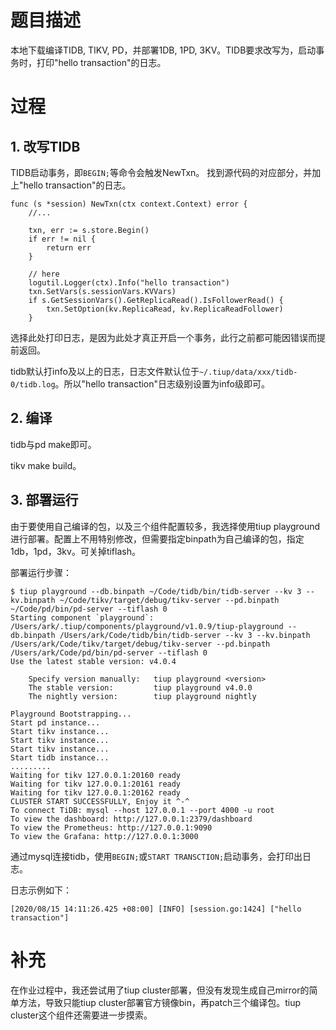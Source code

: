 # 题目描述
本地下载编译TIDB, TIKV, PD，并部署1DB, 1PD, 3KV。TIDB要求改写为，启动事务时，打印"hello transaction"的日志。

# 过程
## 1. 改写TIDB
TIDB启动事务，即`BEGIN;`等命令会触发NewTxn。
找到源代码的对应部分，并加上"hello transaction"的日志。
```
func (s *session) NewTxn(ctx context.Context) error {
	//...

	txn, err := s.store.Begin()
	if err != nil {
		return err
	}

    // here
	logutil.Logger(ctx).Info("hello transaction")
	txn.SetVars(s.sessionVars.KVVars)
	if s.GetSessionVars().GetReplicaRead().IsFollowerRead() {
		txn.SetOption(kv.ReplicaRead, kv.ReplicaReadFollower)
	}
```
选择此处打印日志，是因为此处才真正开启一个事务，此行之前都可能因错误而提前返回。

tidb默认打info及以上的日志，日志文件默认位于`~/.tiup/data/xxx/tidb-0/tidb.log`。所以"hello transaction"日志级别设置为info级即可。

## 2. 编译
tidb与pd make即可。

tikv make build。

## 3. 部署运行

由于要使用自己编译的包，以及三个组件配置较多，我选择使用tiup playground进行部署。配置上不用特别修改，但需要指定binpath为自己编译的包，指定1db，1pd，3kv。可关掉tiflash。

部署运行步骤：
```
$ tiup playground --db.binpath ~/Code/tidb/bin/tidb-server --kv 3 --kv.binpath ~/Code/tikv/target/debug/tikv-server --pd.binpath ~/Code/pd/bin/pd-server --tiflash 0
Starting component `playground`: /Users/ark/.tiup/components/playground/v1.0.9/tiup-playground --db.binpath /Users/ark/Code/tidb/bin/tidb-server --kv 3 --kv.binpath /Users/ark/Code/tikv/target/debug/tikv-server --pd.binpath /Users/ark/Code/pd/bin/pd-server --tiflash 0
Use the latest stable version: v4.0.4

    Specify version manually:   tiup playground <version>
    The stable version:         tiup playground v4.0.0
    The nightly version:        tiup playground nightly

Playground Bootstrapping...
Start pd instance...
Start tikv instance...
Start tikv instance...
Start tikv instance...
Start tidb instance...
.........
Waiting for tikv 127.0.0.1:20160 ready
Waiting for tikv 127.0.0.1:20161 ready
Waiting for tikv 127.0.0.1:20162 ready
CLUSTER START SUCCESSFULLY, Enjoy it ^-^
To connect TiDB: mysql --host 127.0.0.1 --port 4000 -u root
To view the dashboard: http://127.0.0.1:2379/dashboard
To view the Prometheus: http://127.0.0.1:9090
To view the Grafana: http://127.0.0.1:3000
```

通过mysql连接tidb，使用`BEGIN;`或`START TRANSCTION;`启动事务，会打印出日志。

日志示例如下：
```
[2020/08/15 14:11:26.425 +08:00] [INFO] [session.go:1424] ["hello transaction"]
```

# 补充
在作业过程中，我还尝试用了tiup cluster部署，但没有发现生成自己mirror的简单方法，导致只能tiup cluster部署官方镜像bin，再patch三个编译包。tiup cluster这个组件还需要进一步摸索。